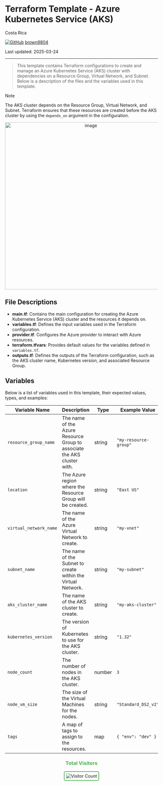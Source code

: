 # Terraform Template - Azure Kubernetes Service (AKS)

Costa Rica

[![GitHub](https://img.shields.io/badge/--181717?logo=github&logoColor=ffffff)](https://github.com/)
[brown9804](https://github.com/brown9804)

Last updated: 2025-03-24

----------

> This template contains Terraform configurations to create and manage an Azure Kubernetes Service (AKS) cluster with dependencies on a Resource Group, Virtual Network, and Subnet. Below is a description of the files and the variables used in this template.

> [!NOTE]
> The AKS cluster depends on the Resource Group, Virtual Network, and Subnet. Terraform ensures that these resources are created before the AKS cluster by using the `depends_on` argument in the configuration.

<p align="center">
    <img width="550" alt="image" src="https://github.com/user-attachments/assets/b0461665-8c19-4e10-a0ae-2a79edf3658c">

</p>

## File Descriptions
- **main.tf**: Contains the main configuration for creating the Azure Kubernetes Service (AKS) cluster and the resources it depends on.
- **variables.tf**: Defines the input variables used in the Terraform configuration.
- **provider.tf**: Configures the Azure provider to interact with Azure resources.
- **terraform.tfvars**: Provides default values for the variables defined in `variables.tf`.
- **outputs.tf**: Defines the outputs of the Terraform configuration, such as the AKS cluster name, Kubernetes version, and associated Resource Group.

## Variables

Below is a list of variables used in this template, their expected values, types, and examples:

| Variable Name             | Description                                      | Type   | Example Value         |
|---------------------------|--------------------------------------------------|--------|-----------------------|
| `resource_group_name`     | The name of the Azure Resource Group to associate the AKS cluster with. | string | `"my-resource-group"` |
| `location`                | The Azure region where the Resource Group will be created. | string | `"East US"`           |
| `virtual_network_name`    | The name of the Azure Virtual Network to create. | string | `"my-vnet"`           |
| `subnet_name`             | The name of the Subnet to create within the Virtual Network. | string | `"my-subnet"`         |
| `aks_cluster_name`        | The name of the AKS cluster to create.           | string | `"my-aks-cluster"`    |
| `kubernetes_version`      | The version of Kubernetes to use for the AKS cluster. | string | `"1.32"`            |
| `node_count`              | The number of nodes in the AKS cluster.          | number | `3`                   |
| `node_vm_size`            | The size of the Virtual Machines for the nodes.  | string | `"Standard_DS2_v2"`   |
| `tags`                    | A map of tags to assign to the resources.        | map    | `{ "env": "dev" }`    |

<div align="center">
  <h3 style="color: #4CAF50;">Total Visitors</h3>
  <img src="https://profile-counter.glitch.me/brown9804/count.svg" alt="Visitor Count" style="border: 2px solid #4CAF50; border-radius: 5px; padding: 5px;"/>
</div>
